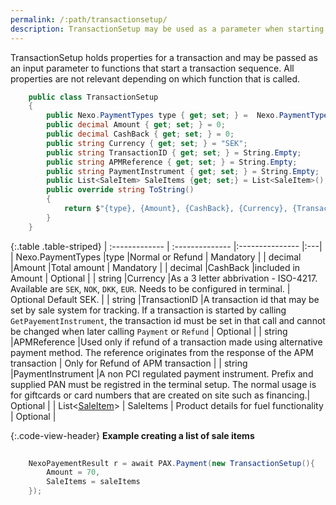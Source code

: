 ```yaml
---
permalink: /:path/transactionsetup/
description: TransactionSetup may be used as a parameter when starting a transaction.
---
```

TransactionSetup holds properties for a transaction and may be passed as an input parameter to functions that start a transaction sequence. All properties are not relevant depending on which function that is called.

```c#
    public class TransactionSetup
    {
        public Nexo.PaymentTypes type { get; set; } =  Nexo.PaymentTypes.Normal;
        public decimal Amount { get; set; } = 0;
        public decimal CashBack { get; set; } = 0;
        public string Currency { get; set; } = "SEK";
        public string TransactionID { get; set; } = String.Empty;
        public string APMReference { get; set; } = String.Empty;
        public string PaymentInstrument { get; set; } = String.Empty;
        public List<SaleItem> SaleItems {get; set;} = List<SaleItem>();
        public override string ToString() 
        {
            return $"{type}, {Amount}, {CashBack}, {Currency}, {TransactionID}, {APMReference}, {PaymentInstrument}";
        }
    }
```

{:.table .table-striped}
| :------------- | :-------------- |:--------------- |:---|
| Nexo.PaymentTypes |type |Normal or Refund | Mandatory |
| decimal |Amount |Total amount | Mandatory |
| decimal |CashBack |included in Amount | Optional |
| string |Currency |As a 3 letter abbrivation - ISO-4217. Available are `SEK`, `NOK`, `DKK`, `EUR`. Needs to be configured in terminal. | Optional Default SEK. |
| string |TransactionID |A transaction id that may be set by sale system for tracking. If a transaction is started by calling `GetPayementInstrument`, the transaction id must be set in that call and cannot be changed when later calling `Payment` or `Refund` | Optional |
| string |APMReference |Used only if refund of a transaction made using alternative payment method. The reference originates from the response of the APM transaction | Only for Refund of APM transaction |
| string |PaymentInstrument |A non PCI regulated payment instrument. Prefix and supplied PAN must be registred in the terminal setup. The normal usage is for giftcards or card numbers that are created on site such as financing.| Optional |
| List\<[SaleItem][saleitem]\> | SaleItems | Product details for fuel functionality | Optional |

{:.code-view-header}
**Example creating a list of sale items**

```c#
    
    NexoPayementResult r = await PAX.Payment(new TransactionSetup(){
        Amount = 70,
        SaleItems = saleItems
    });

```

[saleitem]: /pax-terminal/NET/saleitem
